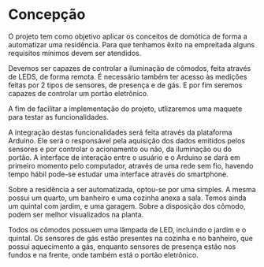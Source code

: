 # Concepção

O projeto tem como objetivo aplicar os conceitos de domótica de forma a
automatizar uma residência. Para que tenhamos êxito na empreitada alguns requisitos
mínimos devem ser atendidos.

Devemos ser capazes de controlar a iluminação de cômodos,
feita através de LEDS, de forma remota. É necessário também ter acesso às medições feitas
por 2 tipos de sensores, de presença e de gás. E por fim seremos capazes de controlar
um portão eletrônico.

A fim de facilitar a implementação do projeto, utlizaremos uma maquete para testar as funcionalidades.

A integração destas funcionalidades será feita através da plataforma Arduino.
Ele será o responsável pela aquisição dos dados emitidos pelos sensores e por controlar
o acionamento ou não, da iluminação ou do portão. A interface de interação entre
o usuário e o Arduino se dará em primeiro momento pelo computador, através de uma rede
sem fio, havendo tempo hábil pode-se estudar uma interface através do smartphone.
	
  Sobre a residência a ser automatizada, optou-se por uma simples. A mesma possui
um quarto, um banheiro e uma cozinha anexa a sala. Temos ainda um quintal com jardim, e
uma garagem. Sobre a disposição dos cômodo, podem ser melhor visualizados na planta.
	
  Todos os cômodos possuem uma lâmpada de LED, incluindo o jardim e o quintal. 
  Os sensores de gás estão presentes na cozinha e no banheiro, que 
possui aquecimento a gás, enquanto sensores de presença estão nos fundos e na frente, 
onde também está o portão eletrônico.
